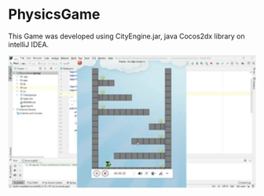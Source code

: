 # PhysicsGame

This Game was developed using CityEngine.jar, java Cocos2dx library on intelliJ IDEA.

<img src = "data/PhysicsGame.gif" width ="600" /> 
